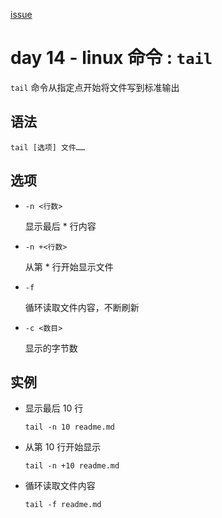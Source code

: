 [issue](https://github.com/hoperyy/blog/issues/41)

#  day 14 - linux 命令 : `tail`

`tail` 命令从指定点开始将文件写到标准输出

## 语法

```
tail [选项] 文件……
```

## 选项
    
+   `-n <行数>`
        
    显示最后 * 行内容
    
+   `-n +<行数>`
        
    从第 * 行开始显示文件
    
+   `-f`

    循环读取文件内容，不断刷新
    
+   `-c <数目>`

    显示的字节数
        
## 实例
    
+   显示最后 10 行

    `tail -n 10 readme.md`
    
+   从第 10 行开始显示

    `tail -n +10 readme.md`
    
+   循环读取文件内容

    `tail -f readme.md`